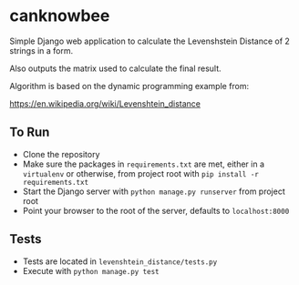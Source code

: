 # canknowbee

Simple Django web application to calculate the Levenshstein Distance of 2 strings in a form.

Also outputs the matrix used to calculate the final result.

Algorithm is based on the dynamic programming example from:

https://en.wikipedia.org/wiki/Levenshtein_distance

## To Run

- Clone the repository
- Make sure the packages in `requirements.txt` are met, either in a `virtualenv` or otherwise, from project root with `pip install -r requirements.txt`
- Start the Django server with `python manage.py runserver` from project root
- Point your browser to the root of the server, defaults to `localhost:8000`


## Tests
- Tests are located in `levenshtein_distance/tests.py`
- Execute with `python manage.py test`